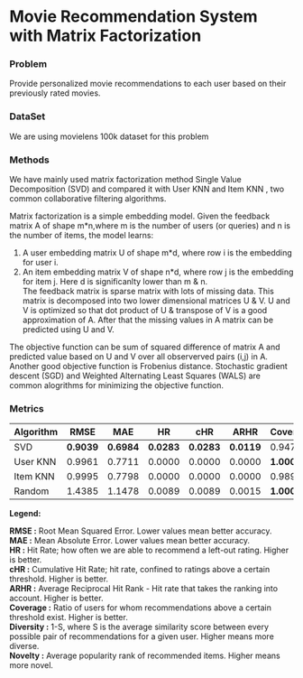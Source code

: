# Movie Recommendation System with Matrix Factorization

### Problem
Provide personalized movie recommendations to each user based on their previously rated movies. 

### DataSet 
We are using movielens 100k dataset for this problem

### Methods
We have mainly used matrix factorization method Single Value Decomposition (SVD) and compared it with User KNN and Item KNN , two common collaborative filtering algorithms. 

Matrix factorization is a simple embedding model. Given the feedback matrix A of shape m\*n,where  m is the number of users (or queries) and  n is the number of items, the model learns:
  1. A user embedding matrix U of shape m\*d, where row i is the embedding for user i.
  2. An item embedding matrix V of shape n\*d, where row j is the embedding for item j.
Here d is significanlty lower than m & n.  
The feedback matrix is sparse matrix with lots of missing data. This matrix is decomposed into two lower dimensional matrices U & V. U and V is optimized so that dot product of U & transpose of V is a good approximation of A. After that the missing values in A matrix can be predicted using U and V.

The objective function can be sum of squared difference of matrix A and predicted value based on U and V over all observerved pairs (i,j) in A. Another good objective function is Frobenius distance. Stochastic gradient descent (SGD) and Weighted Alternating Least Squares (WALS) are common alogrithms for minimizing the objective function.

### Metrics

|Algorithm  | RMSE      |  MAE      |   HR      |     cHR   |    ARHR   | Coverage  | Diversity |Novelty      |
|-----------|-----------|-----------|-----------|-----------|-----------|-----------|-----------|-------------|
|SVD        |**0.9039** |**0.6984** |**0.0283** |**0.0283** |**0.0119** |0.9478     |0.0428     |494.8547     |
|User KNN   |0.9961     |0.7711     |0.0000     |0.0000     |0.0000     |**1.0000** |**0.8586** |5654.1042    |
|Item KNN   |0.9995     |0.7798     |0.0000     |0.0000     |0.0000     |0.9896     |0.6494     |**6740.0228**|
|Random     |1.4385     |1.1478     |0.0089     |0.0089     |0.0015     |**1.0000** |0.0719     |557.8365     |

**Legend:**  

**RMSE :**      Root Mean Squared Error. Lower values mean better accuracy.  
**MAE :**       Mean Absolute Error. Lower values mean better accuracy.  
**HR :**        Hit Rate; how often we are able to recommend a left-out rating. Higher is better.  
**cHR :**       Cumulative Hit Rate; hit rate, confined to ratings above a certain threshold. Higher is better.  
**ARHR :**      Average Reciprocal Hit Rank - Hit rate that takes the ranking into account. Higher is better.  
**Coverage :**  Ratio of users for whom recommendations above a certain threshold exist. Higher is better.  
**Diversity :** 1-S, where S is the average similarity score between every possible pair of recommendations
                for a given user. Higher means more diverse.  
**Novelty :**   Average popularity rank of recommended items. Higher means more novel.  

